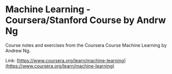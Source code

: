 # Machine Learning - Coursera/Stanford Course by Andrw Ng

Course notes and exercises from the Coursera Course Machine Learning by Andrew Ng.

Link:
[https://www.coursera.org/learn/machine-learning](https://www.coursera.org/learn/machine-learning)
